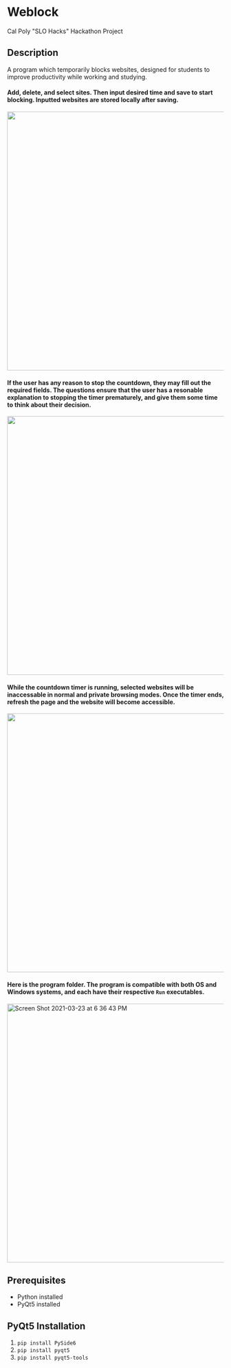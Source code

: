 # Weblock
Cal Poly "SLO Hacks" Hackathon Project

Description
-----
A program which temporarily blocks websites, designed for students to improve productivity while working and studying.

#### Add, delete, and select sites. Then input desired time and save to start blocking. Inputted websites are stored locally after saving.
<img src="https://user-images.githubusercontent.com/42549561/112264427-1eea7c00-8c2e-11eb-8705-a7f5ddd59464.gif" width="600"/>

#### If the user has any reason to stop the countdown, they may fill out the required fields. The questions ensure that the user has a resonable explanation to stopping the timer prematurely, and give them some time to think about their decision.
<img src="https://user-images.githubusercontent.com/42549561/112264433-214cd600-8c2e-11eb-80fb-ec3d7de9c0ae.gif" width="600"/>

#### While the countdown timer is running, selected websites will be inaccessable in normal and private browsing modes. Once the timer ends, refresh the page and the website will become accessible.
<img src="https://user-images.githubusercontent.com/42549561/112267541-da151400-8c32-11eb-9c0d-a5650d9eed50.gif" width="600"/>

#### Here is the program folder. The program is compatible with both OS and Windows systems, and each have their respective `Run` executables.
<img width="600" alt="Screen Shot 2021-03-23 at 6 36 43 PM" src="https://user-images.githubusercontent.com/42549561/112243571-0c128000-8c0b-11eb-83e8-cf7c2716055d.png">

Prerequisites
-----
* Python installed
* PyQt5 installed

PyQt5 Installation
----
1) `pip install PySide6`
2) `pip install pyqt5`
3) `pip install pyqt5-tools`
